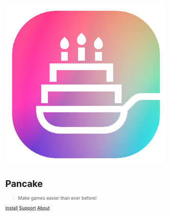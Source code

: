 ![logo](logo.png)

# Pancake

> Make games easier than ever before!

[Install](https://github.com/MightyPancake/pancake)
[Support](https://github.com/MightyPancake/pancake)
[About](/about)
